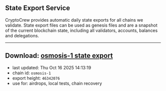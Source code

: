 ## State Export Service
CryptoCrew provides automatic daily state exports for all chains we validate. State export files can be used as genesis files and are a snapshot of the current blockchain state, including all validators, accounts, balances and delegations.

---
**Download: [osmosis-1 state export](https://dl-eu2.ccvalidators.com/SERVICE/osmosis/osmosis-1_export_46342076.json)**
---

- last updated: Thu Oct 16 2025 14:13:19
- chain id: `osmosis-1`
- export height: `46342076`
- use for: airdrops, local tests, chain recovery
